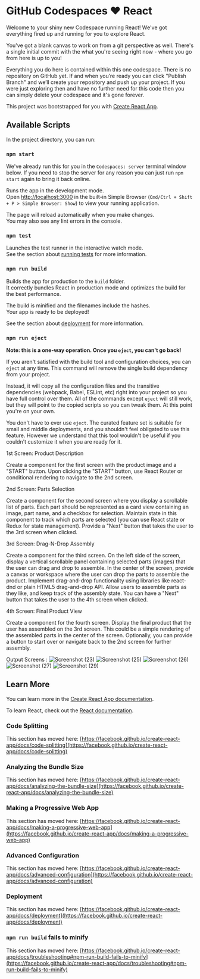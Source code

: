 # GitHub Codespaces ♥️ React

Welcome to your shiny new Codespace running React! We've got everything fired up and running for you to explore React.

You've got a blank canvas to work on from a git perspective as well. There's a single initial commit with the what you're seeing right now - where you go from here is up to you!

Everything you do here is contained within this one codespace. There is no repository on GitHub yet. If and when you’re ready you can click "Publish Branch" and we’ll create your repository and push up your project. If you were just exploring then and have no further need for this code then you can simply delete your codespace and it's gone forever.

This project was bootstrapped for you with [Create React App](https://github.com/facebook/create-react-app).

## Available Scripts

In the project directory, you can run:

### `npm start`

We've already run this for you in the `Codespaces: server` terminal window below. If you need to stop the server for any reason you can just run `npm start` again to bring it back online.

Runs the app in the development mode.\
Open [http://localhost:3000](http://localhost:3000) in the built-in Simple Browser (`Cmd/Ctrl + Shift + P > Simple Browser: Show`) to view your running application.

The page will reload automatically when you make changes.\
You may also see any lint errors in the console.

### `npm test`

Launches the test runner in the interactive watch mode.\
See the section about [running tests](https://facebook.github.io/create-react-app/docs/running-tests) for more information.

### `npm run build`

Builds the app for production to the `build` folder.\
It correctly bundles React in production mode and optimizes the build for the best performance.

The build is minified and the filenames include the hashes.\
Your app is ready to be deployed!

See the section about [deployment](https://facebook.github.io/create-react-app/docs/deployment) for more information.

### `npm run eject`

**Note: this is a one-way operation. Once you `eject`, you can't go back!**

If you aren't satisfied with the build tool and configuration choices, you can `eject` at any time. This command will remove the single build dependency from your project.

Instead, it will copy all the configuration files and the transitive dependencies (webpack, Babel, ESLint, etc) right into your project so you have full control over them. All of the commands except `eject` will still work, but they will point to the copied scripts so you can tweak them. At this point you're on your own.

You don't have to ever use `eject`. The curated feature set is suitable for small and middle deployments, and you shouldn't feel obligated to use this feature. However we understand that this tool wouldn't be useful if you couldn't customize it when you are ready for it.

1st Screen: Product Description

Create a component for the first screen with the product image and a "START" button.
Upon clicking the "START" button, use React Router or conditional rendering to navigate to the 2nd screen.

2nd Screen: Parts Selection

Create a component for the second screen where you display a scrollable list of parts.
Each part should be represented as a card view containing an image, part name, and a checkbox for selection.
Maintain state in this component to track which parts are selected (you can use React state or Redux for state management).
Provide a "Next" button that takes the user to the 3rd screen when clicked.

3rd Screen: Drag-N-Drop Assembly

Create a component for the third screen.
On the left side of the screen, display a vertical scrollable panel containing selected parts (images) that the user can drag and drop to assemble.
In the center of the screen, provide a canvas or workspace where the user can drop the parts to assemble the product.
Implement drag-and-drop functionality using libraries like react-dnd or plain HTML5 drag-and-drop API.
Allow users to assemble parts as they like, and keep track of the assembly state.
You can have a "Next" button that takes the user to the 4th screen when clicked.

4th Screen: Final Product View

Create a component for the fourth screen.
Display the final product that the user has assembled on the 3rd screen.
This could be a simple rendering of the assembled parts in the center of the screen.
Optionally, you can provide a button to start over or navigate back to the 2nd screen for further assembly.

Output Screens :
![Screenshot (23)](https://github.com/Bhuvaneswar11/Assingment/assets/126778626/ae8a71f8-8d02-497b-8279-79e0bb075f4c)
![Screenshot (25)](https://github.com/Bhuvaneswar11/Assingment/assets/126778626/64c0f870-59b2-4946-adf0-d1e60509c831)
![Screenshot (26)](https://github.com/Bhuvaneswar11/Assingment/assets/126778626/670c0ece-2718-463d-b90f-1fa0a63a49e2)
![Screenshot (27)](https://github.com/Bhuvaneswar11/Assingment/assets/126778626/6b6e825a-7536-42fb-8aba-66aaa492b92f)
![Screenshot (29)](https://github.com/Bhuvaneswar11/Assingment/assets/126778626/377ea151-0f90-4f5e-bcdb-1ccc01239629)


## Learn More

You can learn more in the [Create React App documentation](https://facebook.github.io/create-react-app/docs/getting-started).

To learn React, check out the [React documentation](https://reactjs.org/).

### Code Splitting

This section has moved here: [https://facebook.github.io/create-react-app/docs/code-splitting](https://facebook.github.io/create-react-app/docs/code-splitting)

### Analyzing the Bundle Size

This section has moved here: [https://facebook.github.io/create-react-app/docs/analyzing-the-bundle-size](https://facebook.github.io/create-react-app/docs/analyzing-the-bundle-size)

### Making a Progressive Web App

This section has moved here: [https://facebook.github.io/create-react-app/docs/making-a-progressive-web-app](https://facebook.github.io/create-react-app/docs/making-a-progressive-web-app)

### Advanced Configuration

This section has moved here: [https://facebook.github.io/create-react-app/docs/advanced-configuration](https://facebook.github.io/create-react-app/docs/advanced-configuration)

### Deployment

This section has moved here: [https://facebook.github.io/create-react-app/docs/deployment](https://facebook.github.io/create-react-app/docs/deployment)

### `npm run build` fails to minify

This section has moved here: [https://facebook.github.io/create-react-app/docs/troubleshooting#npm-run-build-fails-to-minify](https://facebook.github.io/create-react-app/docs/troubleshooting#npm-run-build-fails-to-minify)
